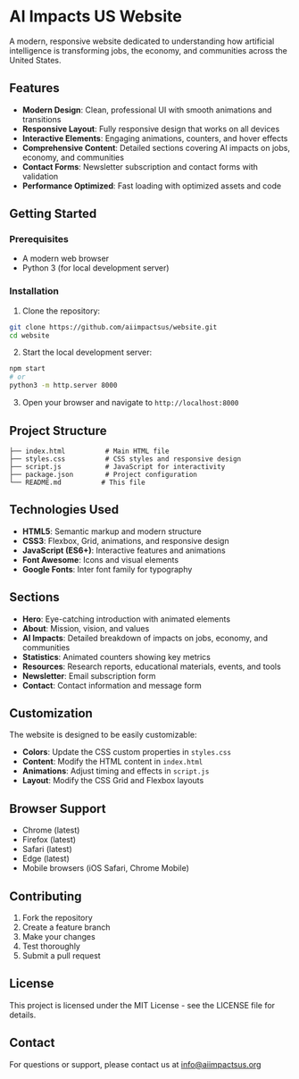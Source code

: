 # AI Impacts US Website

A modern, responsive website dedicated to understanding how artificial intelligence is transforming jobs, the economy, and communities across the United States.

## Features

- **Modern Design**: Clean, professional UI with smooth animations and transitions
- **Responsive Layout**: Fully responsive design that works on all devices
- **Interactive Elements**: Engaging animations, counters, and hover effects
- **Comprehensive Content**: Detailed sections covering AI impacts on jobs, economy, and communities
- **Contact Forms**: Newsletter subscription and contact forms with validation
- **Performance Optimized**: Fast loading with optimized assets and code

## Getting Started

### Prerequisites
- A modern web browser
- Python 3 (for local development server)

### Installation

1. Clone the repository:
```bash
git clone https://github.com/aiimpactsus/website.git
cd website
```

2. Start the local development server:
```bash
npm start
# or
python3 -m http.server 8000
```

3. Open your browser and navigate to `http://localhost:8000`

## Project Structure

```
├── index.html          # Main HTML file
├── styles.css          # CSS styles and responsive design
├── script.js           # JavaScript for interactivity
├── package.json        # Project configuration
└── README.md          # This file
```

## Technologies Used

- **HTML5**: Semantic markup and modern structure
- **CSS3**: Flexbox, Grid, animations, and responsive design
- **JavaScript (ES6+)**: Interactive features and animations
- **Font Awesome**: Icons and visual elements
- **Google Fonts**: Inter font family for typography

## Sections

- **Hero**: Eye-catching introduction with animated elements
- **About**: Mission, vision, and values
- **AI Impacts**: Detailed breakdown of impacts on jobs, economy, and communities
- **Statistics**: Animated counters showing key metrics
- **Resources**: Research reports, educational materials, events, and tools
- **Newsletter**: Email subscription form
- **Contact**: Contact information and message form

## Customization

The website is designed to be easily customizable:

- **Colors**: Update the CSS custom properties in `styles.css`
- **Content**: Modify the HTML content in `index.html`
- **Animations**: Adjust timing and effects in `script.js`
- **Layout**: Modify the CSS Grid and Flexbox layouts

## Browser Support

- Chrome (latest)
- Firefox (latest)
- Safari (latest)
- Edge (latest)
- Mobile browsers (iOS Safari, Chrome Mobile)

## Contributing

1. Fork the repository
2. Create a feature branch
3. Make your changes
4. Test thoroughly
5. Submit a pull request

## License

This project is licensed under the MIT License - see the LICENSE file for details.

## Contact

For questions or support, please contact us at info@aiimpactsus.org
